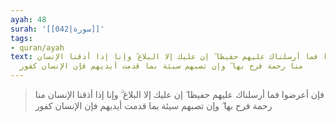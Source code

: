 ```yaml
---
ayah: 48
surah: '[[042|سورة]]'
tags:
- quran/ayah
text: فإن أعرضوا فما أرسلناك عليهم حفيظا ۖ إن عليك إلا البلاغ ۗ وإنا إذا أذقنا الإنسان
  منا رحمة فرح بها ۖ وإن تصبهم سيئة بما قدمت أيديهم فإن الإنسان كفور
---
```

> فإن أعرضوا فما أرسلناك عليهم حفيظا ۖ إن عليك إلا البلاغ ۗ وإنا إذا أذقنا الإنسان منا رحمة فرح بها ۖ وإن تصبهم سيئة بما قدمت أيديهم فإن الإنسان كفور
